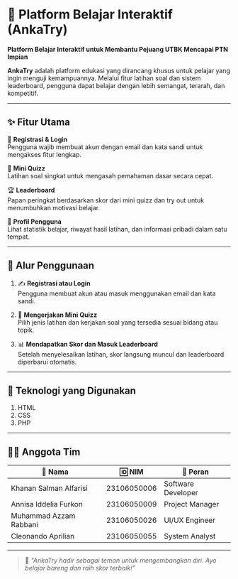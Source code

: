 # 🎯 Platform Belajar Interaktif (AnkaTry)  
**Platform Belajar Interaktif untuk Membantu Pejuang UTBK Mencapai PTN Impian**

**AnkaTry** adalah platform edukasi yang dirancang khusus untuk pelajar yang ingin menguji kemampuannya. Melalui fitur latihan soal dan sistem leaderboard, pengguna dapat belajar dengan lebih semangat, terarah, dan kompetitif.

---

## ✨ Fitur Utama

🔐 **Registrasi & Login**  
Pengguna wajib membuat akun dengan email dan kata sandi untuk mengakses fitur lengkap.

🧠 **Mini Quizz**  
Latihan soal singkat untuk mengasah pemahaman dasar secara cepat.

🏆 **Leaderboard**  
Papan peringkat berdasarkan skor dari mini quizz dan try out untuk menumbuhkan motivasi belajar.

🙋 **Profil Pengguna**  
Lihat statistik belajar, riwayat hasil latihan, dan informasi pribadi dalam satu tempat.

---

## 🧭 Alur Penggunaan

1. ✍️ **Registrasi atau Login**  
   Pengguna membuat akun atau masuk menggunakan email dan kata sandi.

2. 📝 **Mengerjakan Mini Quizz**  
   Pilih jenis latihan dan kerjakan soal yang tersedia sesuai bidang atau topik.

3. 📊 **Mendapatkan Skor dan Masuk Leaderboard**  
   Setelah menyelesaikan latihan, skor langsung muncul dan leaderboard diperbarui otomatis.

---

## 🚀 Teknologi yang Digunakan
1. HTML
2. CSS
3. PHP

---

## 👨‍💻 Anggota Tim

| 👤 Nama                          | 🆔 NIM           | 💼 Peran              |
|----------------------------------|------------------|------------------------|
| Khanan Salman Alfarisi    | 23106050006      | Software Developer        |
| Annisa Iddelia Furkon                    | 23106050009      | Project Manager        |
| Muhammad Azzam Rabbani            | 23106050026      |   UI/UX Engineer   |
| Cleonando Aprilian             | 23106050055      | System Analyst         |

---

> 📌 *"AnkaTry hadir sebagai teman untuk mengembangkan diri. Ayo belajar bareng dan raih skor terbaik!"*
